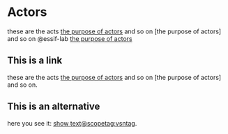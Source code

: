 # Actors

these are the acts [the purpose of actors](undefined#purpose) and so on [the purpose of actors] and so on @essif-lab [the purpose of actors](actor#purpose@essif-lab)

## This is a link

these are the acts [the purpose of actors](actor/purpose/essif-lab) and so on [the purpose of actors] and so on.

## This is an alternative

 here you see it: [show text@scopetag:vsntag](term#trait).
